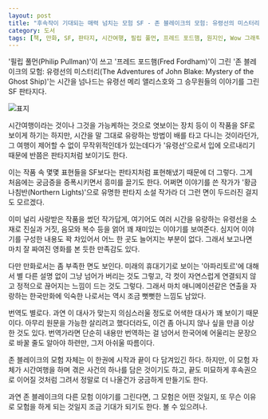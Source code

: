 ```yaml
---
layout: post
title: "후속작이 기대되는 매력 넘치는 모험 SF - 존 블레이크의 모험: 유령선의 미스터리"
category: 도서
tags: [책, 만화, SF, 판타지, 시간여행, 필립 풀먼, 프레드 포드햄, 원지인, Wow 그래픽노블, 보물창고, 푸른책들, 서평]
---
```


'필립 풀먼(Philip Pullman)'이 쓰고
'프레드 포드햄(Fred Fordham)'이 그린
'존 블레이크의 모험: 유령선의 미스터리(The Adventures of John Blake: Mystery of the Ghost Ship)'는
시간을 넘나드는 유령선 메리 앨리스호와 그 승무원들의 이야기를 그린 SF 판타지다.

![표지](https://lh3.googleusercontent.com/5IdT3pR6oyxoTSZrfhTYAUogqKt6yQsUBLatenGTkcpcrpfGMQrIg8K3Wky4GZwS7HSpz4WiCkxcrA=s480)

시간여행이라는 것이나
그것을 가능케하는 것으로 엿보이는 장치 등이
이 작품을 SF로 보이게 하기는 하지만,
시간을 말 그대로 유랑하는 방법이 배를 타고 다니는 것이라던가,
그 여행이 제어할 수 없이 무작위적인데가 있는데다가
'유령선'으로서 입에 오르내리기 때문에
반쯤은 판타지처럼 보이기도 한다.

이는 작품 속 몇몇 표현들을 SF보다는 판타지처럼 표현해냈기 때문에 더 그렇다.
그게 처음에는 궁금증을 증폭시키면서 흥미를 끌기도 한다.
어쩌면 이야기를 쓴 작가가 '황금나침반(Northern Lights)'으로 유명한 판타지 소설 작가라
더 그런 면이 두드러진 걸지도 모르겠다.

이미 널리 사랑받은 작품을 썼던 작가답게,
여기어도 여러 시간을 유랑하는 유령선을 소재로
진실과 거짓, 음모와 복수 등을 얽어
꽤 재미있는 이야기를 보여준다.
심지어 이야기를 구성한 내용도 꽉 차있어서
어느 한 곳도 늘어지는 부분이 없다.
그래서 보고나면 마치 잘 짜여진 영화를 본 듯한 만족감도 있다.

다만 만화로서는 좀 부족한 면도 보인다.
미래의 휴대기기로 보이는 '아파리토르'에 대해서 별 다른 설명 없이 그냥 넘어가 버리는 것도 그렇고,
각 컷이 자연스럽게 연결되지 않고 정적으로 끊어지는 느낌이 드는 것도 그렇다.
그래서 마치 애니메이션같은 연출을 자랑하는 한국만화에 익숙한 나로서는 역시 조금 뻣뻣한 느낌도 남았다.

번역도 별로다.
과연 이 대사가 맞는지 의심스러울 정도로 어색한 대사가 꽤 보이기 때문이다.
아무리 원문을 가능한 살리려고 했다더라도,
이건 좀 아니지 않나 싶을 만큼 이상한 것도 있다.
번역가라면 단순히 내용만 번역하는 걸 넘어서
한국어에 어울리는 문장으로 바꿀 줄도 알아야 하련만,
그저 아쉬울 따름이다.

존 블레이크의 모험 자체는 이 한권에 시작과 끝이 다 담겨있긴 하다.
하지만, 이 모험 자체가 시간여행을 하며 겪은 사건의 하나를 담은 것이기도 하고,
끝도 미묘하게 후속권으로 이어질 것처럼 그려서
정말로 더 나올건가 궁금하게 만들기도 한다.

과연 존 블레이크의 다른 모험 이야기를 그린다면,
그 모험은 어떤 것일지, 또 무슨 이유로 모험을 하게 되는 것일지
조금 기대가 되기도 한다.
볼 수 있으려나.
